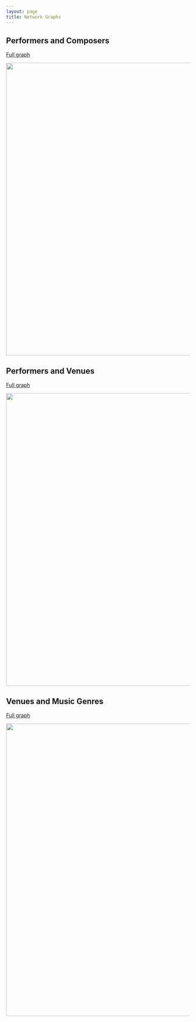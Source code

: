 ```yaml
---
layout: page
title: Network Graphs
---
```



## Performers and Composers


[Full graph](https://martinnicastro.github.io/compositori_musicisti3.svg)

<img src="https://martinnicastro.github.io/compositori_musicisti3.svg" width="800" height="800">


## Performers and Venues

[Full graph](https://martinnicastro.github.io/spazi_musicisti_nomi.svg)

<img src="https://martinnicastro.github.io/spazi_musicisti_nomi.svg" width="800" height="800">

## Venues and Music Genres

[Full graph](https://raw.githubusercontent.com/musictopography/musictopography.github.io/14d4d07b1e5c1b46db9ab25eb276252d07f0ab75/images/generi_spazi.svg)

<img src="https://raw.githubusercontent.com/musictopography/musictopography.github.io/14d4d07b1e5c1b46db9ab25eb276252d07f0ab75/images/generi_spazi.svg" width="800" height="800">
